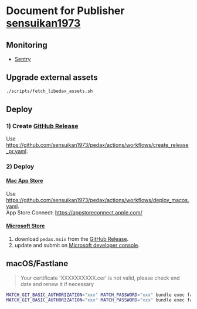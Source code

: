 # Document for Publisher [sensuikan1973](https://github.com/sensuikan1973)

## Monitoring

- [Sentry](https://sentry.io/organizations/naoki-shimizu/issues/?project=6595416)

## Upgrade external assets

```zsh
./scripts/fetch_libedax_assets.sh
```

## Deploy

### 1) Create [GitHub Release](https://github.com/sensuikan1973/pedax/releases)

Use https://github.com/sensuikan1973/pedax/actions/workflows/create_release_pr.yaml.

### 2) Deploy

#### [Mac App Store](https://apps.apple.com/app/pedax/id1557500142)

Use https://github.com/sensuikan1973/pedax/actions/workflows/deploy_macos.yaml.  
App Store Connect: https://appstoreconnect.apple.com/

#### [Microsoft Store](https://apps.microsoft.com/store/detail/pedax/9NLNZCKH0L9H)

1. download `pedax.msix` from the [GitHub Release](https://github.com/sensuikan1973/pedax/releases).
2. update and submit on [Microsoft developer console](https://partner.microsoft.com/ja-jp/dashboard/products/9NLNZCKH0L9H/overview).

## macOS/Fastlane

> Your certificate 'XXXXXXXXXX.cer' is not valid, please check end date and renew it if necessary

```sh
MATCH_GIT_BASIC_AUTHORIZATION="xxx" MATCH_PASSWORD="xxx" bundle exec fastlane match nuke distribution --platform macos --additional_cert_types mac_installer_distribution
MATCH_GIT_BASIC_AUTHORIZATION="xxx" MATCH_PASSWORD="xxx" bundle exec fastlane match appstore --platform macos --additional_cert_types mac_installer_distribution
```
